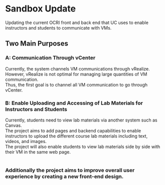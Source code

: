 # Sandbox Update

Updating the current OCRI front and back end that UC uses to enable instructors and students to communicate with VMs. </br>
## Two Main Purposes
### A: Communication Through vCenter
Currently, the system channels VM communications through vRealize. </br>
However, vRealize is not optimal for managing large quantities of VM communication.</br>
Thus, the first goal is to channel all VM communication to go through vCenter.

### B: Enable Uploading and Accessing of Lab Materials for Instructors and Students

Currently, students need to view lab materials via another system such as Canvas.</br>
The project aims to add pages and backend capabilities to enable instructors to upload the different course lab materials including text, videos, and images.</br>
The project will also enable  students to view lab materials side by side with their VM in the same web page.</br></br>

### Additionally the project aims to improve overall user experience by creating a new front-end design.
